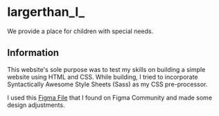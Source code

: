 # largerthan_I_
We provide a place for children with special needs.

## Information
This website's sole purpose was to test my skills on building a simple website using HTML and CSS. While building, I tried to incorporate Syntactically Awesome Style Sheets (Sass) as my CSS pre-processor.

I used this [Figma File](https://www.figma.com/proto/OCamciBU3vMVYKdGPWVpES/NGO-Web-Design---Desktop-only-(Community)-(Copy)?page-id=0%3A1&node-id=1-744&p=f&viewport=1012%2C8527%2C0.65&t=ul2qHGYXREfM1WKh-1&scaling=min-zoom&content-scaling=fixed) that I found on Figma Community and made some design adjustments.
